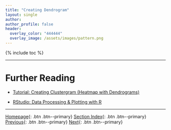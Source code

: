 ```yaml
---
title: "Creating Dendrogram"
layout: single
author:
author_profile: false
header:
  overlay_color: "444444"
  overlay_image: /assets/images/pattern.png
---
```


{% include toc %}









___
# Further Reading
* [Tutorial: Creating Clustergram (Heatmap with Dendrograms)](02B-8-plotly-tutorial-clustergram-plot)

* [RStudio: Data Processing & Plotting with R](02C-0-graphing-with-rstudio)


___

[Homepage](../index.md){: .btn  .btn--primary}
[Section Index](00-DataVisualization-LandingPage){: .btn  .btn--primary}
[Previous](02B-6-plotly-tutorial-heatmap-plot){: .btn  .btn--primary}
[Next](02B-8-plotly-tutorial-clustergram-plot){: .btn  .btn--primary}
